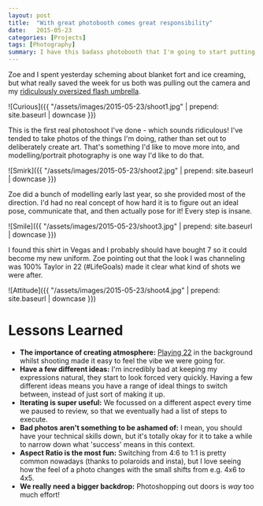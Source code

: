 ```yaml
---
layout: post
title:  "With great photobooth comes great responsibility"
date:   2015-05-23
categories: [Projects]
tags: [Photography]
summary: I have this badass photobooth that I'm going to start putting to more frequent use
---
```

Zoe and I spent yesterday scheming about blanket fort and ice creaming, but what really saved the week for us both was pulling out the camera and my [ridiculously oversized flash umbrella][umbrella].

![Curious]({{ "/assets/images/2015-05-23/shoot1.jpg" | prepend: site.baseurl | downcase }})

This is the first real photoshoot I've done - which sounds ridiculous! I've tended to take photos of the things I'm doing, rather than set out to deliberately create art. That's something I'd like to move more into, and modelling/portrait photography is one way I'd like to do that.

![Smirk]({{ "/assets/images/2015-05-23/shoot2.jpg" | prepend: site.baseurl | downcase }})

Zoe did a bunch of modelling early last year, so she provided most of the direction. I'd had no real concept of how hard it is to figure out an ideal pose, communicate that, and then actually pose for it! Every step is insane.

![Smile]({{ "/assets/images/2015-05-23/shoot3.jpg" | prepend: site.baseurl | downcase }})

I found this shirt in Vegas and I probably should have bought 7 so it could become my new uniform. Zoe pointing out that the look I was channeling was 100% Taylor in 22 (#LifeGoals) made it clear what kind of shots we were after.

![Attitude]({{ "/assets/images/2015-05-23/shoot4.jpg" | prepend: site.baseurl | downcase }})

# Lessons Learned #
- **The importance of creating atmosphere:** [Playing 22][22] in the background whilst shooting made it easy to feel the vibe we were going for.
- **Have a few different ideas:** I'm incredibly bad at keeping my expressions natural, they start to look forced very quickly. Having a few different ideas means you have a range of ideal things to switch between, instead of just sort of making it up.
- **Iterating is super useful:** We focussed on a different aspect every time we paused to review, so that we eventually had a list of steps to execute.
- **Bad photos aren't something to be ashamed of:** I mean, you should have your technical skills down, but it's totally okay for it to take a while to narrow down what 'success' means in this context.
- **Aspect Ratio is the most fun:** Switching from 4:6 to 1:1 is pretty common nowadays (thanks to polaroids and insta), but I love seeing how the feel of a photo changes with the small shifts from e.g. 4x6 to 4x5.
- **We really need a bigger backdrop:** Photoshopping out doors is *way* too much effort!

[umbrella]: http://www.bhphotovideo.com/c/product/690338-REG/Photek_HSD_6000K_Softlighter_Hot_Shoe_Diffuser.html
[22]: https://www.youtube.com/watch?v=AgFeZr5ptV8

